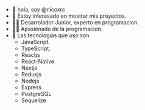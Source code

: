* 👋 hola, soy @nicoxrc
* 👀 Estoy interesado en mostrar mis proyectos.
* 👨‍🎓 Desarrolador Junior, experto en programacion.
* 🧑‍💻 Apasionado de la programacion.
* 🤯 Las tecnologias que uso son:
   * JavaScript.
   * TypeScript.
   * Reactjs
   * React-Native
   * Nextjs
   * Reduxjs
   * Nodejs
   * Express
   * PostgreSQL
   * Sequelize
 
